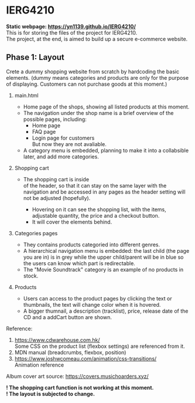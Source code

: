 # IERG4210

**Static webpage:  https://yn1139.github.io/IERG4210/** \
This is for storing the files of the project for IERG4210.  
The project, at the end, is aimed to build up a secure e-commerce website.

## Phase 1: Layout

Crete a dummy shopping website from scratch by hardcoding the basic elements. (dummy means categories and products are only for the purpose of displaying. Customers can not purchase goods at this moment.)

1. main.html

   - Home page of the shops, showing all listed products at this moment.
   - The navigation under the shop name is a brief overview of the possible pages, including:
     - Home page
     - FAQ page
     - Login page for customers\
       But now they are not avaliable.
   - A category menu is embedded, planning to make it into a collabsible later, and add more categories.

2. Shopping cart

   - The shopping cart is inside <nav> of the header, so that it can stay on the same layer with the navigation and be accessed in any pages as the header setting will not be adjusted (hopefully).
     - Hovering on it can see the shopping list, with the items, adjustable quantity, the price and a checkout button.
     - It will cover the elements behind.

3. Categories pages

   - They contains products categoried into different genres.
   - A hierarchical navigation menu is embedded: the last child (the page you are in) is in grey while the upper child/parent will be in blue so the users can know which part is redirectable.
   - The "Movie Soundtrack" category is an example of no products in stock.

4. Products
   - Users can access to the product pages by clicking the text or thumbnails, the text will change color when it is hovered.
   - A bigger thumnail, a description (tracklist), price, release date of the CD and a addCart button are shown.

Reference:

1. https://www.cdwarehouse.com.hk/ \
   Some CSS on the product list (flexbox settings) are referenced from it.
2. MDN manual (breadcrumbs, flexbox, position)
3. https://www.joshwcomeau.com/animation/css-transitions/ \
   Animation reference

Album cover art source: https://covers.musichoarders.xyz/

**! The shopping cart function is not working at this moment.**\
**! The layout is subjected to change.**
